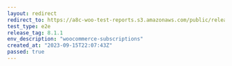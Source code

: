 ```yaml
---
layout: redirect
redirect_to: https://a8c-woo-test-reports.s3.amazonaws.com/public/release/8.1.1/woocommerce-subscriptions/e2e/index.html
test_type: e2e
release_tag: 8.1.1
env_description: "woocommerce-subscriptions"
created_at: "2023-09-15T22:07:43Z"
passed: true
---
```

